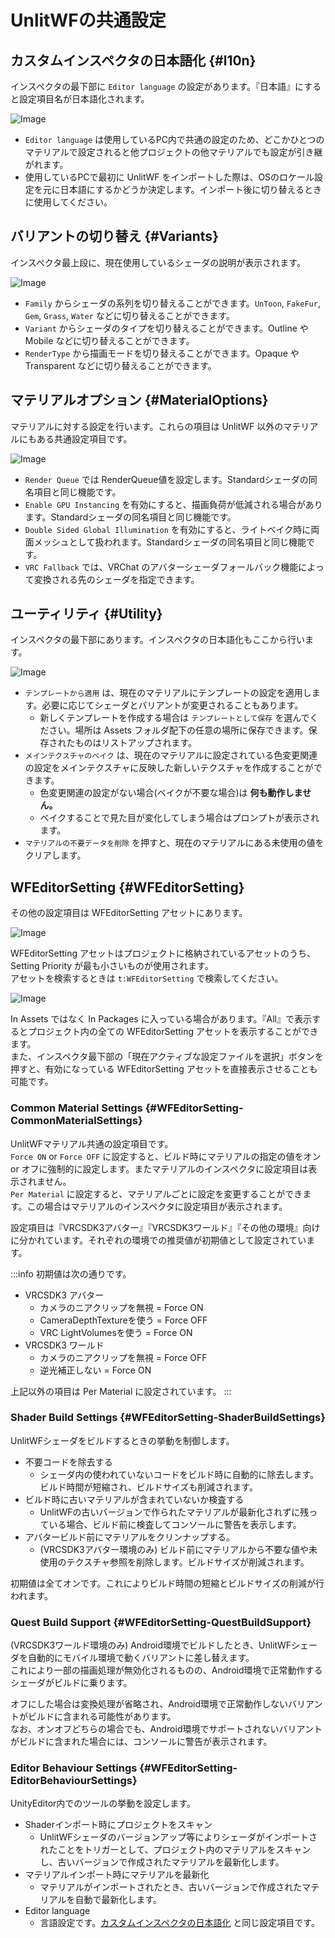 # UnlitWFの共通設定

## カスタムインスペクタの日本語化 {#l10n}

インスペクタの最下部に `Editor language` の設定があります。『日本語』にすると設定項目名が日本語化されます。

![Image](./img/common-man-01.png)

- `Editor language` は使用しているPC内で共通の設定のため、どこかひとつのマテリアルで設定されると他プロジェクトの他マテリアルでも設定が引き継がれます。
- 使用しているPCで最初に UnlitWF をインポートした際は、OSのロケール設定を元に日本語にするかどうか決定します。インポート後に切り替えるときに使用してください。


## バリアントの切り替え {#Variants}

インスペクタ最上段に、現在使用しているシェーダの説明が表示されます。

![Image](./img/common-man-02.png)

- `Family` からシェーダの系列を切り替えることができます。`UnToon`, `FakeFur`, `Gem`, `Grass`, `Water` などに切り替えることができます。
- `Variant` からシェーダのタイプを切り替えることができます。Outline や Mobile などに切り替えることができます。
- `RenderType` から描画モードを切り替えることができます。Opaque や Transparent などに切り替えることができます。


## マテリアルオプション {#MaterialOptions}

マテリアルに対する設定を行います。これらの項目は UnlitWF 以外のマテリアルにもある共通設定項目です。

![Image](./img/common-man-03.png)

- `Render Queue` では RenderQueue値を設定します。Standardシェーダの同名項目と同じ機能です。
- `Enable GPU Instancing` を有効にすると、描画負荷が低減される場合があります。Standardシェーダの同名項目と同じ機能です。
- `Double Sided Global Illumination` を有効にすると、ライトベイク時に両面メッシュとして扱われます。Standardシェーダの同名項目と同じ機能です。
- `VRC Fallback` では、VRChat のアバターシェーダフォールバック機能によって変換される先のシェーダを指定できます。


## ユーティリティ {#Utility}

インスペクタの最下部にあります。インスペクタの日本語化もここから行います。

![Image](./img/common-man-01.png)

- `テンプレートから適用` は、現在のマテリアルにテンプレートの設定を適用します。必要に応じてシェーダとバリアントが変更されることもあります。
  - 新しくテンプレートを作成する場合は `テンプレートとして保存` を選んでください。場所は Assets フォルダ配下の任意の場所に保存できます。保存されたものはリストアップされます。
- `メインテクスチャのベイク` は、現在のマテリアルに設定されている色変更関連の設定をメインテクスチャに反映した新しいテクスチャを作成することができます。
  - 色変更関連の設定がない場合(ベイクが不要な場合)は **何も動作しません。**
  - ベイクすることで見た目が変化してしまう場合はプロンプトが表示されます。
- `マテリアルの不要データを削除` を押すと、現在のマテリアルにある未使用の値をクリアします。


## WFEditorSetting {#WFEditorSetting}

その他の設定項目は WFEditorSetting アセットにあります。

![Image](./img/common-man-04.png)

WFEditorSetting アセットはプロジェクトに格納されているアセットのうち、Setting Priority が最も小さいものが使用されます。  
アセットを検索するときは `t:WFEditorSetting` で検索してください。

![Image](./img/common-man-05.png)

In Assets ではなく In Packages に入っている場合があります。『All』で表示するとプロジェクト内の全ての WFEditorSetting アセットを表示することができます。  
また、インスペクタ最下部の「現在アクティブな設定ファイルを選択」ボタンを押すと、有効になっている WFEditorSetting アセットを直接表示させることも可能です。

### Common Material Settings {#WFEditorSetting-CommonMaterialSettings}

UnlitWFマテリアル共通の設定項目です。  
`Force ON` or `Force OFF` に設定すると、ビルド時にマテリアルの指定の値をオン or オフに強制的に設定します。またマテリアルのインスペクタに設定項目は表示されません。  
`Per Material` に設定すると、マテリアルごとに設定を変更することができます。この場合はマテリアルのインスペクタに設定項目が表示されます。

設定項目は『VRCSDK3アバター』『VRCSDK3ワールド』『その他の環境』向けに分かれています。それぞれの環境での推奨値が初期値として設定されています。

:::info
初期値は次の通りです。

- VRCSDK3 アバター
  - カメラのニアクリップを無視 = Force ON
  - CameraDepthTextureを使う = Force OFF
  - VRC LightVolumesを使う = Force ON
- VRCSDK3 ワールド
  - カメラのニアクリップを無視 = Force OFF
  - 逆光補正しない = Force ON

上記以外の項目は Per Material に設定されています。
:::

### Shader Build Settings {#WFEditorSetting-ShaderBuildSettings}

UnlitWFシェーダをビルドするときの挙動を制御します。

- 不要コードを除去する
  - シェーダ内の使われていないコードをビルド時に自動的に除去します。ビルド時間が短縮され、ビルドサイズも削減されます。
- ビルド時に古いマテリアルが含まれていないか検査する
  - UnlitWFの古いバージョンで作られたマテリアルが最新化されずに残っている場合、ビルド前に検査してコンソールに警告を表示します。
- アバタービルド前にマテリアルをクリンナップする。
  - (VRCSDK3アバター環境のみ) ビルド前にマテリアルから不要な値や未使用のテクスチャ参照を削除します。ビルドサイズが削減されます。

初期値は全てオンです。これによりビルド時間の短縮とビルドサイズの削減が行われます。

### Quest Build Support {#WFEditorSetting-QuestBuildSupport}

(VRCSDK3ワールド環境のみ) Android環境でビルドしたとき、UnlitWFシェーダを自動的にモバイル環境で動くバリアントに差し替えます。  
これにより一部の描画処理が無効化されるものの、Android環境で正常動作するシェーダがビルドに乗ります。  

オフにした場合は変換処理が省略され、Android環境で正常動作しないバリアントがビルドに含まれる可能性があります。  
なお、オンオフどちらの場合でも、Android環境でサポートされないバリアントがビルドに含まれた場合には、コンソールに警告が表示されます。

### Editor Behaviour Settings {#WFEditorSetting-EditorBehaviourSettings}

UnityEditor内でのツールの挙動を設定します。

- Shaderインポート時にプロジェクトをスキャン
  - UnlitWFシェーダのバージョンアップ等によりシェーダがインポートされたことをトリガーとして、プロジェクト内のマテリアルをスキャンし、古いバージョンで作成されたマテリアルを最新化します。
- マテリアルインポート時にマテリアルを最新化
  - マテリアルがインポートされたとき、古いバージョンで作成されたマテリアルを自動で最新化します。
- Editor language
  - 言語設定です。[カスタムインスペクタの日本語化](#l10n) と同じ設定項目です。

